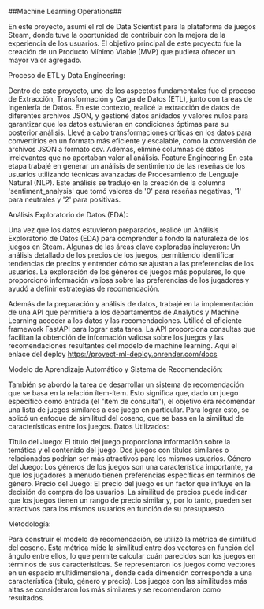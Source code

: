 ##Machine Learning Operations##

En este proyecto, asumí el rol de Data Scientist para la plataforma de juegos Steam, donde tuve la oportunidad de contribuir con la mejora de la experiencia de los usuarios.
El objetivo principal de este proyecto fue la creación de un Producto Mínimo Viable (MVP) que pudiera ofrecer un mayor valor agregado.

Proceso de ETL y Data Engineering:

Dentro de este proyecto, uno de los aspectos fundamentales fue el proceso de Extracción, Transformación y Carga de Datos (ETL), junto con tareas de Ingeniería de Datos.
En este contexto, realicé la extracción de datos de diferentes archivos JSON, y gestioné datos anidados y valores nulos para garantizar que los datos estuvieran en condiciones óptimas para su posterior análisis.
Llevé a cabo transformaciones críticas en los datos para convertirlos en un formato más eficiente y escalable, como la conversión de archivos JSON a formato csv. Además, eliminé columnas de datos irrelevantes que no aportaban valor al análisis.
Feature Engineering
En esta etapa trabajé en generar un análisis de sentimiento de las reseñas de los usuarios utilizando técnicas avanzadas de Procesamiento de Lenguaje Natural (NLP). Este análisis se tradujo en la creación de la columna 'sentiment_analysis'
que tomó valores de '0' para reseñas negativas, '1' para neutrales y '2' para positivas. 

Análisis Exploratorio de Datos (EDA):

Una vez que los datos estuvieron preparados, realicé un Análisis Exploratorio de Datos (EDA) para comprender a fondo la naturaleza de los juegos en Steam. Algunas de las áreas clave exploradas incluyeron:
Un análisis detallado de los precios de los juegos, permitiendo identificar tendencias de precios y entender cómo se ajustan a las preferencias de los usuarios.
La exploración de los géneros de juegos más populares, lo que proporcionó información valiosa sobre las preferencias de los jugadores y ayudó a definir estrategias de recomendación.


Además de la preparación y análisis de datos, trabajé en la implementación de una API que permitiera a los departamentos de Analytics y Machine Learning acceder a los datos y las recomendaciones.
Utilicé el eficiente framework FastAPI para lograr esta tarea. La API proporciona consultas que facilitan la obtención de información valiosa sobre los juegos y las recomendaciones resultantes del modelo de machine learning. 
Aquí el enlace del deploy
https://proyect-ml-deploy.onrender.com/docs


Modelo de Aprendizaje Automático y Sistema de Recomendación:

También se abordó la tarea de desarrollar un sistema de recomendación que se basa en la relación ítem-ítem. Esto significa que, dado un juego específico como entrada (el "ítem de consulta"), el objetivo era recomendar una lista de juegos similares 
a ese juego en particular. Para lograr esto, se aplicó un enfoque de similitud del coseno, que se basa en la similitud de características entre los juegos.
Datos Utilizados:

Título del Juego: El título del juego proporciona información sobre la temática y el contenido del juego. Dos juegos con títulos similares o relacionados podrían ser más atractivos para los mismos usuarios.
Género del Juego: Los géneros de los juegos son una característica importante, ya que los jugadores a menudo tienen preferencias específicas en términos de género. 
Precio del Juego: El precio del juego es un factor que influye en la decisión de compra de los usuarios. La similitud de precios puede indicar que los juegos tienen un rango de precio similar y, por lo tanto, pueden ser atractivos para los mismos
usuarios en función de su presupuesto.

Metodología:

Para construir el modelo de recomendación, se utilizó la métrica de similitud del coseno. Esta métrica mide la similitud entre dos vectores en función del ángulo entre ellos, lo que permite calcular cuán parecidos son los juegos en términos de
sus características.
Se representaron los juegos como vectores en un espacio multidimensional, donde cada dimensión corresponde a una característica (título, género y precio).
Los juegos con las similitudes más altas se consideraron los más similares y se recomendaron como resultados.





